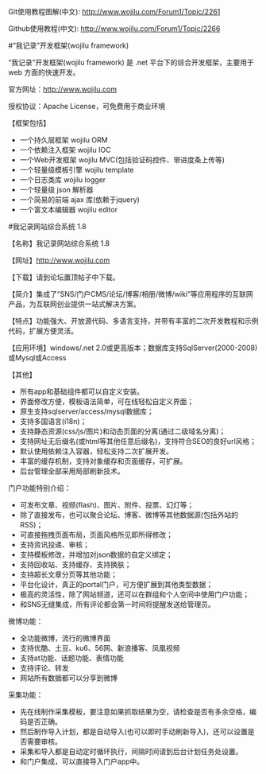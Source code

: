 Git使用教程图解(中文): <http://www.wojilu.com/Forum1/Topic/2261>

Github使用教程(中文): <http://www.wojilu.com/Forum1/Topic/2266>


#“我记录”开发框架(wojilu framework)

“我记录”开发框架(wojilu framework) 是 .net 平台下的综合开发框架，主要用于 web 方面的快速开发。

官方网址：<http://www.wojilu.com>

授权协议：Apache License，可免费用于商业环境


【框架包括】

* 一个持久层框架 wojilu ORM
* 一个依赖注入框架 wojilu IOC
* 一个Web开发框架 wojilu MVC(包括验证码控件、带进度条上传等)
* 一个轻量级模板引擎 wojilu template
* 一个日志类库 wojilu logger
* 一个轻量级 json 解析器
* 一个简易的前端 ajax 库(依赖于jquery)
* 一个富文本编辑器 wojilu editor


#我记录网站综合系统 1.8

【名称】我记录网站综合系统 1.8

【网址】<http://www.wojilu.com>

【下载】请到论坛置顶帖子中下载。

【简介】集成了“SNS/门户CMS/论坛/博客/相册/微博/wiki”等应用程序的互联网产品，为互联网创业提供一站式解决方案。

【特点】功能强大、开放源代码、多语言支持，并带有丰富的二次开发教程和示例代码，扩展方便灵活。

【应用环境】windows/.net 2.0或更高版本；数据库支持SqlServer(2000-2008)或Mysql或Access

【其他】

* 所有app和基础组件都可以自定义安装。
* 界面修改方便，模板语法简单，可在线轻松自定义界面；
* 原生支持sqlserver/access/mysql数据库；
* 支持多国语言(i18n)；
* 支持静态资源(css/js/图片)和动态页面的分离(通过二级域名分离)；
* 支持网址无后缀名(或html等其他任意后缀名)，支持符合SEO的良好url风格；
* 默认使用依赖注入容器，轻松支持二次扩展开发。
* 丰富的缓存机制，支持对象缓存和页面缓存，可扩展。
* 后台管理全部采用局部刷新技术。


门户功能特别介绍：

* 可发布文章、视频(flash)、图片、附件、投票、幻灯等；
* 除了直接发布，也可以聚合论坛、博客、微博等其他数据源(包括外站的RSS)；
* 可直接拖拽页面布局，页面风格所见即所得修改；
* 支持资讯投递、审核；
* 支持模板修改，并增加对json数据的自定义绑定；
* 支持回收站、支持缓存、支持换肤；
* 支持超长文章分页等其他功能；
* 平台化设计，真正的portal门户，可方便扩展到其他类型数据；
* 极高的灵活性，除了网站频道，还可以在群组和个人空间中使用门户功能；
* 和SNS无缝集成，所有评论都会第一时间将提醒发送给管理员。


微博功能：

* 全功能微博，流行的微博界面
* 支持优酷、土豆、ku6、56网、新浪播客、凤凰视频
* 支持at功能、话题功能、表情功能
* 支持评论、转发
* 网站所有数据都可以分享到微博


采集功能：

* 先在线制作采集模板，要注意如果抓取结果为空，请检查是否有多余空格，编码是否正确。
* 然后制作导入计划，都是自动导入(也可以即时手动刷新导入)，还可以设置是否需要审核。
* 采集和导入都是自动定时循环执行，间隔时间请到后台计划任务处设置。
* 和门户集成，可以直接导入门户app中。

